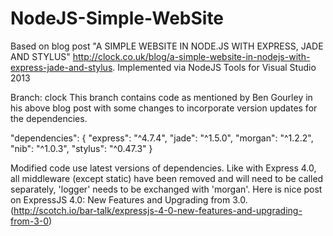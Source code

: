 NodeJS-Simple-WebSite
=====================

Based on blog post "A SIMPLE WEBSITE IN NODE.JS WITH EXPRESS, JADE AND STYLUS" http://clock.co.uk/blog/a-simple-website-in-nodejs-with-express-jade-and-stylus. Implemented via NodeJS Tools for Visual Studio 2013

Branch: clock
This branch contains code as mentioned by Ben Gourley in his above blog post with some changes to incorporate version updates for the dependencies.

"dependencies": {
    "express": "^4.7.4",
    "jade": "^1.5.0",
    "morgan": "^1.2.2",
    "nib": "^1.0.3",
    "stylus": "^0.47.3"
  }
  
Modified code use latest versions of dependencies. Like with Express 4.0, all middleware (except static) have been removed and will need to be called separately, 'logger' needs to be exchanged with 'morgan'. Here is nice post on ExpressJS 4.0: New Features and Upgrading from 3.0. (http://scotch.io/bar-talk/expressjs-4-0-new-features-and-upgrading-from-3-0)
